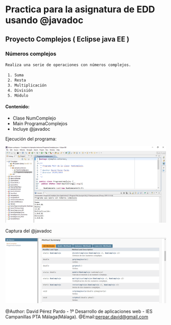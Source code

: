# Practica para la asignatura de EDD usando @javadoc
## Proyecto Complejos ( Eclipse java EE )
### Números complejos
    Realiza una serie de operaciones con números complejos.
    
     1. Suma
     2. Resta
     3. Multiplicación
     4. División
     5. Módulo
    
#### Contenido:

  
* Clase NumComplejo
* Main ProgramaComplejos
* Incluye @javadoc 


Ejecución del programa:

![Ejecuccion del programa](https://github.com/davidperezpardo/Practica-con-numeros-complejos-con-java---javadoc/blob/master/Ejecucion.PNG)
  


Captura del @javadoc

![Captura javadoc](https://github.com/davidperezpardo/Practica-con-numeros-complejos-con-java---javadoc/blob/master/javadoc.PNG)



@Author: David Pérez Pardo - 1º Desarrollo de aplicaciones web - IES Campanillas PTA Málaga(Málaga).
@Email:<perpar.david@gmail.com>
